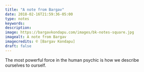 ```yaml
---
title: "A note from Bargav"
date: 2018-02-16T21:59:36-05:00
type: notes
keywords:
description:
image: https://bargavkondapu.com/images/bk-notes-square.jpg
imagealt: A note from Bargav
imagecredits: © [Bargav Kondapu]
draft: false
---
```

[comment]: # (A note is any quick thought, quote, one-liners or a simple tweet. )

The most powerful force in the human psychic is how we describe ourselves to ourself.
